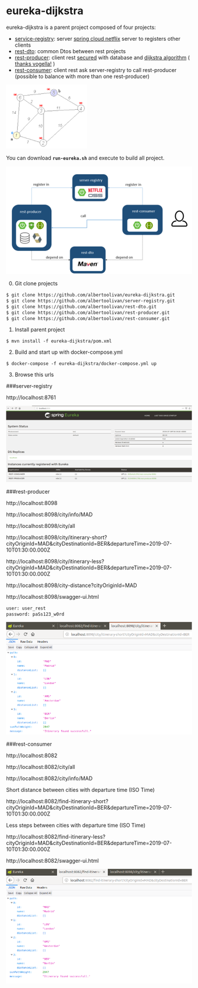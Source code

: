 # eureka-dijkstra

eureka-dijkstra is a parent project composed of four projects:

- [service-registry](https://github.com/albertoolivan/eureka-dijkstra): server [spring cloud netflix](https://spring.io/projects/spring-cloud-netflix) server to registers other clients
- [rest-dto](https://github.com/albertoolivan/rest-dto): common Dtos between rest projects
- [rest-producer](https://github.com/albertoolivan/rest-producer): client rest [secured](https://spring.io/projects/spring-security) with database and [dijkstra algorithm](https://en.wikipedia.org/wiki/Dijkstra%27s_algorithm) ( [thanks vogella!](https://www.vogella.com/tutorials/JavaAlgorithmsDijkstra/article.html) )
- [rest-consumer](https://github.com/albertoolivan/rest-consumer): client rest ask server-registry to call rest-producer (possible to balance with more than one rest-producer)

![Alt text](images/220px-Dijkstra_Animation.gif?raw=true "Dijkstra algorithm")

You can download **`run-eureka.sh`** and execute to build all project.

![Alt text](images/eureka-dijkstra.png?raw=true "Eureka Dijkstra")


0) Git clone projects

```
$ git clone https://github.com/albertoolivan/eureka-dijkstra.git
$ git clone https://github.com/albertoolivan/server-registry.git
$ git clone https://github.com/albertoolivan/rest-dto.git
$ git clone https://github.com/albertoolivan/rest-producer.git
$ git clone https://github.com/albertoolivan/rest-consumer.git
```

1) Install parent project

```
$ mvn install -f eureka-dijkstra/pom.xml
```

2) Build and start up with docker-compose.yml 

```
$ docker-compose -f eureka-dijkstra/docker-compose.yml up
```

3) Browse this urls

###server-registry

http://localhost:8761


![Alt text](images/server-registry.png?raw=true "server-registry")


###rest-producer

http://localhost:8098

http://localhost:8098/city/info/MAD

http://localhost:8098/city/all

http://localhost:8098/city/itinerary-short?cityOriginId=MAD&cityDestinationId=BER&departureTime=2019-07-10T01:30:00.000Z

http://localhost:8098/city/itinerary-less?cityOriginId=MAD&cityDestinationId=BER&departureTime=2019-07-10T01:30:00.000Z

http://localhost:8098/city-distance?cityOriginId=MAD

http://localhost:8098/swagger-ui.html
```
user: user_rest
password: paSs123_w0rd
```

![Alt text](images/rest-producer.png?raw=true "rest-producer")

###rest-consumer

http://localhost:8082

http://localhost:8082/city/all

http://localhost:8082/city/info/MAD

Short distance between cities with departure time (ISO Time)

http://localhost:8082/find-itinerary-short?cityOriginId=MAD&cityDestinationId=BER&departureTime=2019-07-10T01:30:00.000Z

Less steps between cities with departure time (ISO Time)

http://localhost:8082/find-itinerary-less?cityOriginId=MAD&cityDestinationId=BER&departureTime=2019-07-10T01:30:00.000Z

http://localhost:8082/swagger-ui.html

![Alt text](images/rest-consumer.png?raw=true "rest-consumer")